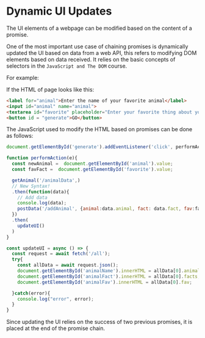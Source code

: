 # Dynamic UI Updates

The UI elements of a webpage can be modified based on the content of a promise.

One of the most important use case of chaining promises is dynamically updated the UI based on data from a web API, this refers to modifying DOM elements based on data received. It relies on the basic concepts of selectors in the `JavaScript and The DOM` course.

For example:

If the HTML of page looks like this:

```html
<label for="animal">Enter the name of your favorite animal</label>
<input id="animal" name="animal">
<textarea id="favorite" placeholder="Enter your favorite thing about your favorite animal" rows="9" cols="50"></textarea>
<button id = "generate">GO</button>
```

The JavaScript used to modify the HTML based on promises can be done as follows:


```js
document.getElementById('generate').addEventListener('click', performAction);

function performAction(e){
  const newAnimal =  document.getElementById('animal').value;
  const favFact =  document.getElementById('favorite').value;

  getAnimal('/animalData',)
  // New Syntax!
  .then(function(data){
    // Add data
    console.log(data);
    postData('/addAnimal', {animal:data.animal, fact: data.fact, fav:favFact} );
  })
  .then(
    updateUI()
  )
}

const updateUI = async () => {
  const request = await fetch('/all');
  try{
    const allData = await request.json();
    document.getElementById('animalName').innerHTML = allData[0].animal;
    document.getElementById('animalFact').innerHTML = allData[0].facts;
    document.getElementById('animalFav').innerHTML = allData[0].fav;

  }catch(error){
    console.log("error", error);
  }
}
```
Since updating the UI relies on the success of two previous promises, it is placed at the end of the promise chain.